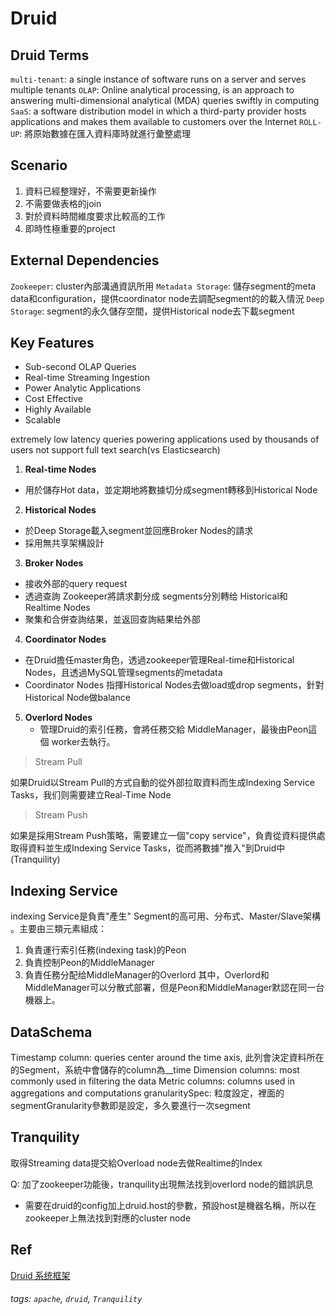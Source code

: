 # Druid
## Druid Terms
`multi-tenant`: a single instance of software runs on a server and serves multiple tenants
`OLAP`: Online analytical processing, is an approach to answering multi-dimensional analytical (MDA) queries swiftly in computing
`SaaS`: a software distribution model in which a third-party provider hosts applications and makes them available to customers over the Internet
`ROLL-UP`: 將原始數據在匯入資料庫時就進行彙整處理
## Scenario
1. 資料已經整理好，不需要更新操作
2. 不需要做表格的join
3. 對於資料時間維度要求比較高的工作
4. 即時性極重要的project

## External Dependencies
`Zookeeper`: cluster內部溝通資訊所用
`Metadata Storage`: 儲存segment的meta data和configuration，提供coordinator node去調配segment的的載入情況
`Deep Storage`: segment的永久儲存空間，提供Historical node去下載segment

## Key Features
* Sub-second OLAP Queries
* Real-time Streaming Ingestion
* Power Analytic Applications
* Cost Effective
* Highly Available
* Scalable

extremely low latency queries
powering applications used by thousands of users
not support full text search(vs Elasticsearch)

1. **Real-time Nodes**
- 用於儲存Hot data，並定期地將數據切分成segment轉移到Historical Node
2. **Historical Nodes**
- 於Deep Storage載入segment並回應Broker Nodes的請求
- 採用無共享架構設計
3. **Broker Nodes**
- 接收外部的query request
- 透過查詢 Zookeeper將請求劃分成 segments分別轉给 Historical和 Realtime Nodes
- 聚集和合併查詢结果，並返回查詢結果给外部
4. **Coordinator Nodes**
- 在Druid擔任master角色，透過zookeeper管理Real-time和Historical Nodes，且透過MySQL管理segments的metadata
- Coordinator Nodes 指揮Historical Nodes去做load或drop segments，針對Historical Node做balance
5. **Overlord Nodes**
   - 管理Druid的索引任務，會將任務交給 MiddleManager，最後由Peon這個 worker去執行。
   
> Stream Pull 

如果Druid以Stream Pull的方式自動的從外部拉取資料而生成Indexing Service Tasks，我们则需要建立Real-Time Node
> Stream Push  

如果是採用Stream Push策略，需要建立一個"copy service"，負責從資料提供處取得資料並生成Indexing Service Tasks，從而將數據"推入"到Druid中(Tranquility)
## Indexing Service
indexing Service是負責"產生" Segment的高可用、分布式、Master/Slave架構 。主要由三類元素組成：
1. 負責運行索引任務(indexing task)的Peon
2. 負責控制Peon的MiddleManager
3. 負責任務分配给MiddleManager的Overlord
其中，Overlord和MiddleManager可以分散式部署，但是Peon和MiddleManager默認在同一台機器上。
## DataSchema
Timestamp column: queries center around the time axis, 此列會決定資料所在的Segment，系統中會儲存的column為__time
Dimension columns:  most commonly used in filtering the data
Metric columns: columns used in aggregations and computations
granularitySpec: 粒度設定，裡面的segmentGranularity參數即是設定，多久要進行一次segment

## Tranquility
取得Streaming data提交給Overload node去做Realtime的Index

Q: 加了zookeeper功能後，tranquility出現無法找到overlord node的錯誤訊息
- 需要在druid的config加上druid.host的參數，預設host是機器名稱，所以在zookeeper上無法找到對應的cluster node


## Ref
[Druid 系统框架](http://blog.csdn.net/gg782112163/article/details/59535679)


###### tags: `apache`, `druid`, `Tranquility`